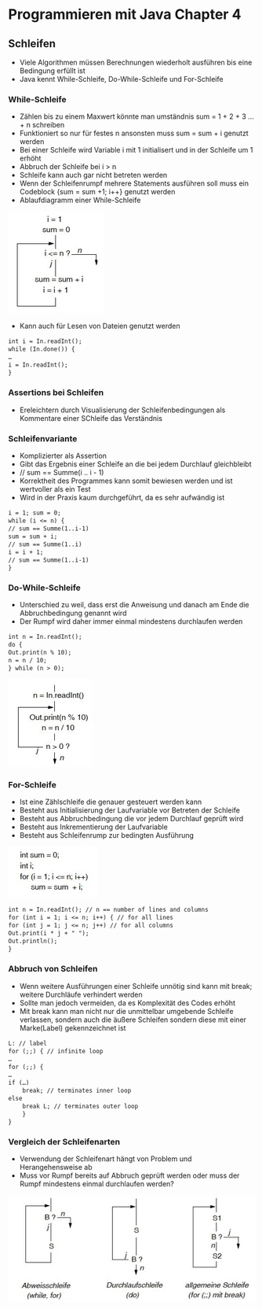 # Programmieren mit Java Chapter 4

## Schleifen

- Viele Algorithmen müssen Berechnungen wiederholt ausführen bis eine Bedingung erfüllt ist
- Java kennt While-Schleife, Do-While-Schleife und For-Schleife

### While-Schleife

- Zählen bis zu einem Maxwert könnte man umständnis sum = 1 + 2 + 3 ... + n schreiben
- Funktioniert so nur für festes n ansonsten muss sum = sum + i genutzt werden
- Bei einer Schleife wird Variable i mit 1 initialisert und in der Schleife um 1 erhöht
- Abbruch der Schleife bei i > n 
- Schleife kann auch gar nicht betreten werden
- Wenn der Schleifenrumpf mehrere Statements ausführen soll muss ein Codeblock {sum = sum +1; i++} genutzt werden
- Ablaufdiagramm einer While-Schleife

![](assets/while.jpg)

- Kann auch für Lesen von Dateien genutzt werden
```
int i = In.readInt();
while (In.done()) {
…
i = In.readInt();
}
```

### Assertions bei Schleifen

- Ereleichtern durch Visualisierung der Schleifenbedingungen als Kommentare einer SChleife das Verständnis


### Schleifenvariante

- Komplizierter als Assertion
- Gibt das Ergebnis einer Schleife an die bei jedem Durchlauf gleichbleibt
- // sum == Summe(i .. i - 1)
- Korrektheit des Programmes kann somit bewiesen werden und ist wertvoller als ein Test
- Wird in der Praxis kaum durchgeführt, da es sehr aufwändig ist

```
i = 1; sum = 0;
while (i <= n) {
// sum == Summe(1..i-1)
sum = sum + i;
// sum == Summe(1..i)
i = i + 1;
// sum == Summe(1..i-1)
}
```

### Do-While-Schleife 

- Unterschied zu weil, dass erst die Anweisung und danach am Ende die Abbruchbedingung genannt wird
- Der Rumpf wird daher immer einmal mindestens durchlaufen werden

```
int n = In.readInt();
do {
Out.print(n % 10);
n = n / 10;
} while (n > 0);
```

![](assets/do-while.jpg)

### For-Schleife

- Ist eine Zählschleife die genauer gesteuert werden kann
- Besteht aus Initialisierung der Laufvariable vor Betreten der Schleife
- Besteht aus Abbruchbedingung die vor jedem Durchlauf geprüft wird
- Besteht aus Inkrementierung der Laufvariable
- Besteht aus Schleifenrump zur bedingten Ausführung

![](assets/for.jpg)

```
int n = In.readInt(); // n == number of lines and columns
for (int i = 1; i <= n; i++) { // for all lines
for (int j = 1; j <= n; j++) // for all columns
Out.print(i * j + " ");
Out.println();
}
```

### Abbruch von Schleifen

- Wenn weitere Ausführungen einer Schleife unnötig sind kann mit break; weitere Durchläufe verhindert werden
- Sollte man jedoch vermeiden, da es Komplexität des Codes erhöht
- Mit break kann man nicht nur die unmittelbar umgebende Schleife verlassen, sondern auch die äußere Schleifen sondern diese mit einer Marke(Label) gekennzeichnet ist
```
L: // label
for (;;) { // infinite loop
…
for (;;) {
…
if (…)
    break; // terminates inner loop
else
    break L; // terminates outer loop
    }
}
```

### Vergleich der Schleifenarten

- Verwendung der Schleifenart hängt von Problem und Herangehensweise ab
- Muss vor Rumpf bereits auf Abbruch geprüft werden oder muss der Rumpf mindestens einmal durchlaufen werden?

![](assets/schleifenarten.jpg)













